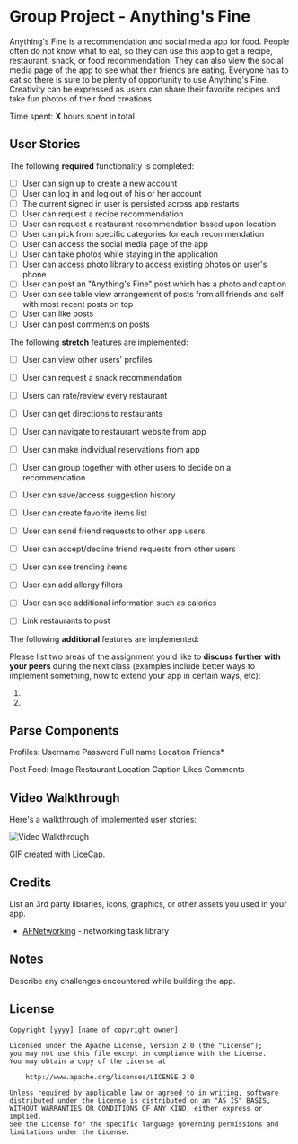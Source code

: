 # Group Project - Anything's Fine

Anything's Fine is a recommendation and social media app for food.  People often do not know what to eat, so they can use this app to
get a recipe, restaurant, snack, or food recommendation.  They can also view the social media page of the app to see what their friends are eating.
Everyone has to eat so there is sure to be plenty of opportunity to use Anything's Fine.  Creativity can be expressed as users can share their
favorite recipes and take fun photos of their food creations.

Time spent: **X** hours spent in total

## User Stories

The following **required** functionality is completed:

- [ ] User can sign up to create a new account
- [ ] User can log in and log out of his or her account
- [ ] The current signed in user is persisted across app restarts
- [ ] User can request a recipe recommendation
- [ ] User can request a restaurant recommendation based upon location
- [ ] User can pick from specific categories for each recommendation
- [ ] User can access the social media page of the app
- [ ] User can take photos while staying in the application
- [ ] User can access photo library to access existing photos on user's phone
- [ ] User can post an "Anything's Fine" post which has a photo and caption
- [ ] User can see table view arrangement of posts from all friends and self with most recent posts on top
- [ ] User can like posts
- [ ] User can post comments on posts

The following **stretch** features are implemented:
- [ ] User can view other users' profiles
- [ ] User can request a snack recommendation
- [ ] Users can rate/review every restaurant
- [ ] User can get directions to restaurants
- [ ] User can navigate to restaurant website from app
- [ ] User can make individual reservations from app
- [ ] User can group together with other users to decide on a recommendation
- [ ] User can save/access suggestion history
- [ ] User can create favorite items list
- [ ] User can send friend requests to other app users
- [ ] User can accept/decline friend requests from other users
- [ ] User can see trending items
- [ ] User can add allergy filters 
- [ ] User can see additional information such as calories
- [ ] Link restaurants to post


The following **additional** features are implemented:

Please list two areas of the assignment you'd like to **discuss further with your peers** during the next class (examples include better ways to implement something, how to extend your app in certain ways, etc):

1.
2.

## Parse Components
Profiles:
Username
Password
Full name
Location
Friends*

Post Feed:
Image
Restaurant
Location
Caption
Likes
Comments


## Video Walkthrough

Here's a walkthrough of implemented user stories:

<img src='https://imgur.com/SVZ1VPG.png' title='Video Walkthrough' width='' alt='Video Walkthrough' />

GIF created with [LiceCap](http://www.cockos.com/licecap/).

## Credits

List an 3rd party libraries, icons, graphics, or other assets you used in your app.

- [AFNetworking](https://github.com/AFNetworking/AFNetworking) - networking task library


## Notes

Describe any challenges encountered while building the app.

## License

    Copyright [yyyy] [name of copyright owner]

    Licensed under the Apache License, Version 2.0 (the "License");
    you may not use this file except in compliance with the License.
    You may obtain a copy of the License at

        http://www.apache.org/licenses/LICENSE-2.0

    Unless required by applicable law or agreed to in writing, software
    distributed under the License is distributed on an "AS IS" BASIS,
    WITHOUT WARRANTIES OR CONDITIONS OF ANY KIND, either express or implied.
    See the License for the specific language governing permissions and
    limitations under the License.
